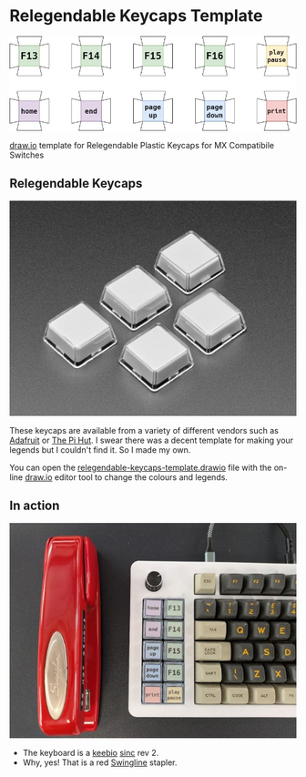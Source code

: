 # Relegendable Keycaps Template

![relegendable-keycaps-template](images/example-template.jpg)

[draw.io](https://app.diagrams.net/) template for Relegendable Plastic Keycaps for MX Compatibile Switches

## Relegendable Keycaps

![relegendable-keycaps-for-mx](images/relegendable-plastic-keycaps-for-mx-compatible-switches.jpg)

These keycaps are available from a variety of different vendors such as [Adafruit](https://www.adafruit.com/) or [The Pi Hut](https://thepihut.com/). I swear there was a decent template for making your legends but I couldn't find it. So I made my own. 

You can open the [relegendable-keycaps-template.drawio](./relegendable-keycaps-template.drawio) file with the on-line [draw.io](https://app.diagrams.net/) editor tool to change the colours and legends.

## In action
![keycaps-template-in-action](images/relegendable-keycaps-in-action.jpg)
* The keyboard is a [keebio](https://keeb.io) [sinc](https://keeb.io/collections/sinc) rev 2.
* Why, yes! That is a red [Swingline](https://en.wikipedia.org/wiki/Swingline) stapler.

